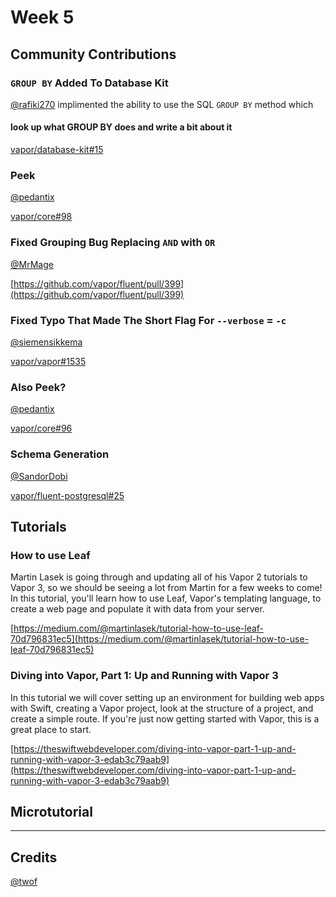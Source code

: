 # Week 5

## Community Contributions

### `GROUP BY` Added To Database Kit
[@rafiki270](https://github.com/rafiki270) implimented the ability to use the SQL `GROUP BY` method which
#### look up what GROUP BY does and write a bit about it

[vapor/database-kit#15](https://github.com/vapor/database-kit/pull/15)

### Peek
[@pedantix](https://github.com/pedantix)

[vapor/core#98](https://github.com/vapor/core/pull/98)

### Fixed Grouping Bug Replacing `AND` with `OR`
[@MrMage](https://github.com/MrMage)

[https://github.com/vapor/fluent/pull/399](https://github.com/vapor/fluent/pull/399)

### Fixed Typo That Made The Short Flag For `--verbose` = `-c`
[@siemensikkema](https://github.com/siemensikkema)

[vapor/vapor#1535](https://github.com/vapor/vapor/pull/1535/files)

### Also Peek?
[@pedantix](https://github.com/pedantix)

[vapor/core#96](https://github.com/vapor/core/pull/96)

### Schema Generation
[@SandorDobi](https://github.com/SandorDobi)

[vapor/fluent-postgresql#25](https://github.com/vapor/fluent-postgresql/pull/25)

## Tutorials

### How to use Leaf
Martin Lasek is going through and updating all of his Vapor 2 tutorials to Vapor 3, so we should be seeing a lot from Martin for a few weeks to come! In this tutorial, you'll learn how to use Leaf, Vapor's templating language, to create a web page and populate it with data from your server.

[https://medium.com/@martinlasek/tutorial-how-to-use-leaf-70d796831ec5](https://medium.com/@martinlasek/tutorial-how-to-use-leaf-70d796831ec5)

### Diving into Vapor, Part 1: Up and Running with Vapor 3
In this tutorial we will cover setting up an environment for building web apps with Swift, creating a Vapor project, look at the structure of a project, and create a simple route. If you're just now getting started with Vapor, this is a great place to start.

[https://theswiftwebdeveloper.com/diving-into-vapor-part-1-up-and-running-with-vapor-3-edab3c79aab9](https://theswiftwebdeveloper.com/diving-into-vapor-part-1-up-and-running-with-vapor-3-edab3c79aab9)

## Microtutorial


***
## Credits
[@twof](https://github.com/twof)
